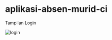 # aplikasi-absen-murid-ci

Tampilan Login

![login](https://user-images.githubusercontent.com/97660319/163659758-b2e6d827-84ae-4beb-b367-896da5d30a66.png)
